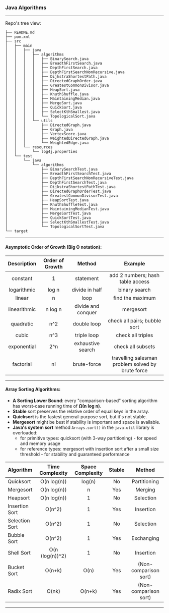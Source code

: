 ### Java Algorithms
---

Repo's tree view:

```
├── README.md
├── pom.xml
├── src
│   ├── main
│   │   ├── java
│   │   │   ├── algorithms
│   │   │   │   ├── BinarySearch.java
│   │   │   │   ├── BreadthFirstSearch.java
│   │   │   │   ├── DepthFirstSearch.java
│   │   │   │   ├── DepthFirstSearchNonRecursive.java
│   │   │   │   ├── DijkstraShortestPath.java
│   │   │   │   ├── DirectedGraphOrder.java
│   │   │   │   ├── GreatestCommonDivisor.java
│   │   │   │   ├── HeapSort.java
│   │   │   │   ├── KnuthShuffle.java
│   │   │   │   ├── MaintainingMedian.java
│   │   │   │   ├── MergeSort.java
│   │   │   │   ├── QuickSort.java
│   │   │   │   ├── SelectKthSmallest.java
│   │   │   │   └── TopologicalSort.java
│   │   │   └── utils
│   │   │       ├── DirectedGraph.java
│   │   │       ├── Graph.java
│   │   │       ├── VertexScore.java
│   │   │       ├── WeightedDirectedGraph.java
│   │   │       └── WeightedEdge.java
│   │   └── resources
│   │       └── log4j.properties
│   └── test
│       └── java
│           └── algorithms
│               ├── BinarySearchTest.java
│               ├── BreadthFirstSearchTest.java
│               ├── DepthFirstSearchNonRecursiveTest.java
│               ├── DepthFirstSearchTest.java
│               ├── DijkstraShortestPathTest.java
│               ├── DirectedGraphOrderTest.java
│               ├── GreatestCommonDivisorTest.java
│               ├── HeapSortTest.java
│               ├── KnuthShuffleTest.java
│               ├── MaintainingMedianTest.java
│               ├── MergeSortTest.java
│               ├── QuickSortTest.java
│               ├── SelectKthSmallestTest.java
│               └── TopologicalSortTest.java
└── target
```

---

#### Asymptotic Order of Growth (Big O notation):

Description | Order of Growth | Method | Example
:-:|:-:|:-:|:-:
constant | 1 | statement | add 2 numbers; hash table access
logarithmic | log n | divide in half | binary search
linear | n | loop | find the maximum
linearithmic | n log n | divide and conquer | mergesort
quadratic | n^2 | double loop | check all pairs; bubble sort
cubic | n^3 | triple loop | check all triples
exponential | 2^n | exhaustive search | check all subsets
factorial | n! | brute-force | travelling salesman problem solved by brute force

---

#### Array Sorting Algorithms:

- __A Sorting Lower Bound__: every "comparison-based" sorting algorithm has worst-case running time of __Ω(n log n)__.
- __Stable__ sort preserves the relative order of equal keys in the array.
- __Quicksort__ is the fastest general-purpose sort, but it's not stable. 
- __Mergesort__ might be best if stability is important and space is available.
- __Java's system sort__ method `Arrays.sort()` in the `java.util` library is overloaded:
	- for primitive types: quicksort (with 3-way partitioning) - for speed and memory usage
	- for reference types: mergesort with insertion sort after a small size threshold  - for stability and guaranteed performance

Algorithm | Time Complexity | Space Complexity | Stable | Method
:--- |:---:|:---:|:---:|:---:
Quicksort | O(n log(n))	| log(n) | No | Partitioning
Mergesort | O(n log(n)) | n | Yes | Merging
Heapsort | O(n log(n)) | 1 | No | Selection
Insertion Sort | O(n^2) | 1 | Yes | Insertion
Selection Sort | O(n^2) | 1 | No | Selection
Bubble Sort	| O(n^2) | 1 | Yes | Exchanging
Shell Sort | O(n (log(n))^2) | 1 | No | Insertion
Bucket Sort	| O(n+k) | O(n) | Yes | (Non-comparison sort)
Radix Sort | O(nk) | O(n+k) | Yes | (Non-comparison sort)

---






















